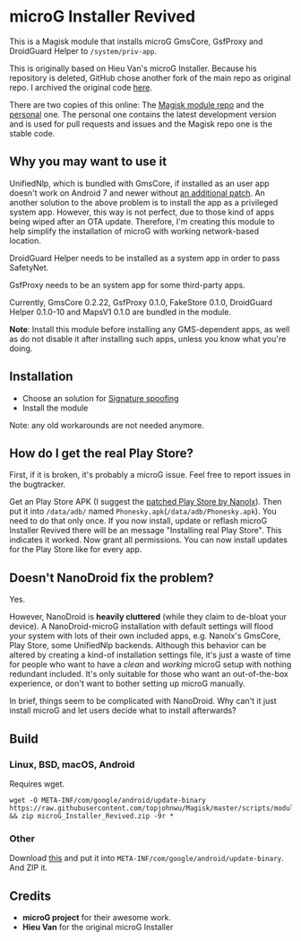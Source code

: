 # microG Installer Revived

This is a Magisk module that installs microG GmsCore, GsfProxy and DroidGuard Helper to `/system/priv-app`.

This is originally based on Hieu Van's microG Installer. Because his repository is deleted, GitHub chose another fork of the main repo as original repo. I archived the original code [here](https://github.com/nift4/microg_installer/tree/23de13101d8dd5807f713d0cace4a565478c6cfd?files=1).

There are two copies of this online: The [Magisk module repo](https://github.com/Magisk-Modules-Repo/microG_Installer) and the [personal](https://github.com/nift4/microg_installer) one. The personal one contains the latest development version and is used for pull requests and issues and the Magisk repo one is the stable code.

## Why you may want to use it

UnifiedNlp, which is bundled with GmsCore, if installed as an user app doesn't work on Android 7 and newer without [an additional patch](https://github.com/microg/android_packages_apps_UnifiedNlp/blob/master/patches/android_frameworks_base-N.patch). An another solution to the above problem is to install the app as a privileged system app. However, this way is not perfect, due to those kind of apps being wiped after an OTA update. Therefore, I'm creating this module to help simplify the installation of microG with working network-based location.

DroidGuard Helper needs to be installed as a system app in order to pass SafetyNet.

GsfProxy needs to be an system app for some third-party apps.

Currently, GmsCore 0.2.22, GsfProxy 0.1.0, FakeStore 0.1.0, DroidGuard Helper 0.1.0-10 and MapsV1 0.1.0 are bundled in the module.

**Note**: Install this module before installing any GMS-dependent apps, as well as do not disable it after installing such apps, unless you know what you're doing.

## Installation
- Choose an solution for [Signature spoofing](https://github.com/microg/android_packages_apps_GmsCore/wiki/Signature-Spoofing)
- Install the module

Note: any old workarounds are not needed anymore.

## How do I get the real Play Store?

First, if it is broken, it's probably a microG issue. Feel free to report issues in the bugtracker.

Get an Play Store APK (I suggest the [patched Play Store by Nanolx](https://nanolx.org/fdroid/repo/Phonesky_132.apk)). Then put it into `/data/adb/` named `Phonesky.apk`(`/data/adb/Phonesky.apk`). You need to do that only once. If you now install, update or reflash microG Installer Revived there will be an message "Installing real Play Store". This indicates it worked. Now grant all permissions. You can now install updates for the Play Store like for every app.

## Doesn't NanoDroid fix the problem?

Yes.

However, NanoDroid is **heavily cluttered** (while they claim to de-bloat your device). A NanoDroid-microG installation with default settings will flood your system with lots of their own included apps, e.g. Nanolx's GmsCore, Play Store, some UnifiedNlp backends. Although this behavior can be altered by creating a kind-of installation settings file, it's just a waste of time for people who want to have a _clean_ and _working_ microG setup with nothing redundant included. It's only suitable for those who want an out-of-the-box experience, or don't want to bother setting up microG manually.

In brief, things seem to be complicated with NanoDroid. Why can't it just install microG and let users decide what to install afterwards?

## Build

### Linux, BSD, macOS, Android
Requires wget.

    wget -O META-INF/com/google/android/update-binary https://raw.githubusercontent.com/topjohnwu/Magisk/master/scripts/module_installer.sh && zip microG_Installer_Revived.zip -9r *


### Other
Download [this](https://raw.githubusercontent.com/topjohnwu/Magisk/master/scripts/module_installer.sh) and put it into `META-INF/com/google/android/update-binary`. And ZIP it.
## Credits

- **microG project** for their awesome work.
- **Hieu Van** for the original microG Installer
